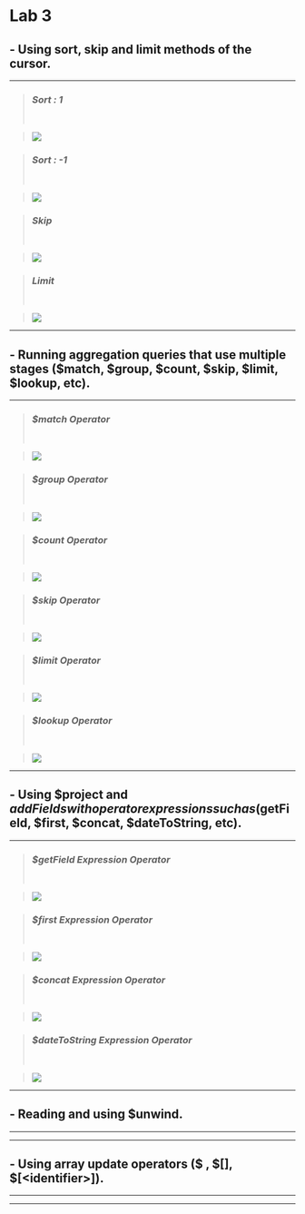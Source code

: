 # Lab 3


## - Using sort, skip and limit methods of the cursor.
----------
>### *Sort : 1*
> <br>

>![](./1.png)

>### *Sort : -1*
> <br>

>![](./2.png)

>### *Skip*
> <br>

>![](./3.png)

>### *Limit*
> <br>

>![](./4.png)
----------
## - Running aggregation queries that use multiple stages ($match, $group, $count, $skip, $limit, $lookup, etc).
----------

>### *$match Operator*
> <br>

>![](./5.png)

>### *$group Operator*
> <br>

>![](./6.png)

>### *$count Operator*
> <br>

>![](./7.png)

>### *$skip Operator*
> <br>

>![](./8.png)


>### *$limit Operator*
> <br>

>![](./9.png)


>### *$lookup Operator*
> <br>

>![](./10.png)
----------
## - Using $project and $addFields with operator expressions such as ($getField, $first, $concat, $dateToString, etc).
----------

>### *$getField Expression Operator*
> <br>

>![](./.png)

>### *$first Expression Operator*
> <br>

>![](./.png)


>### *$concat Expression Operator*
> <br>

>![](./.png)


>### *$dateToString Expression Operator*
> <br>

>![](./.png)


----------
## - Reading and using $unwind.
----------

----------
## - Using array update operators (\$ , \$[], \$[\<identifier>]).
----------

----------